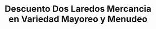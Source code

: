 ---
title: "Descuento Dos Laredos Mercancia en Variedad Mayoreo y Menudeo"
url: /laredo/descuento-dos-laredos-mercancia-en-variedad-mayoreo-y-menudeo/
shop: Großhandel
---